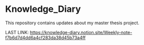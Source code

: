 # Knowledge_Diary
This repository contains updates about my master thesis project.

LAST LINK: https://knowledge-diary.notion.site/Weekly-note-f7b6d7d4dd6a4cf283da38d45b73a4ff
